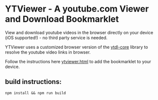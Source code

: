 # YTViewer - A youtube.com Viewer and Download Bookmarklet

View and download youtube videos in the browser directly on your device (iOS supported!) - no third party service is needed.

YTViewer uses a customized browser version of the [ytdl-core](https://www.npmjs.com/package/ytdl-core) library to resolve the youtube video links in browser.

Follow the instructions here [ytviewer.html](https://raw.githack.com/thomastschurtschenthaler/ytviewer/main/dist/ytviewer.html) to add the bookmarklet to your device.

## build instructions:
    npm install && npm run build